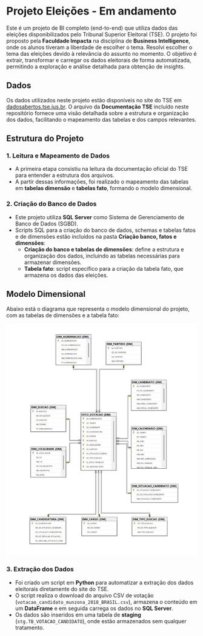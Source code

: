 # Projeto Eleições - Em andamento

Este é um projeto de BI completo (end-to-end) que utiliza dados das eleições disponibilizados pelo Tribunal Superior Eleitoral (TSE). O projeto foi proposto pela **Faculdade Impacta** na disciplina de **Business Intelligence**, onde os alunos tiveram a liberdade de escolher o tema. Resolvi escolher o tema das eleições devido à relevância do assunto no momento. O objetivo é extrair, transformar e carregar os dados eleitorais de forma automatizada, permitindo a exploração e análise detalhada para obtenção de insights. 

## Dados

Os dados utilizados neste projeto estão disponíveis no site do TSE em [dadosabertos.tse.jus.br](https://dadosabertos.tse.jus.br). O arquivo da **Documentação TSE** incluído neste repositório fornece uma visão detalhada sobre a estrutura e organização dos dados, facilitando o mapeamento das tabelas e dos campos relevantes.

## Estrutura do Projeto

### 1. Leitura e Mapeamento de Dados
- A primeira etapa consistiu na leitura da documentação oficial do TSE para entender a estrutura dos arquivos.
- A partir dessas informações, foi realizado o mapeamento das tabelas em **tabelas dimensão** e **tabelas fato**, formando o modelo dimensional.

### 2. Criação do Banco de Dados
- Este projeto utiliza **SQL Server** como Sistema de Gerenciamento de Banco de Dados (SGBD).
- Scripts SQL para a criação do banco de dados, schemas e tabelas fatos e de dimensões estão incluídos na pasta **Criação banco, fatos e dimensões**:
    - **Criação do banco e tabelas de dimensões**: define a estrutura e organização dos dados, incluindo as tabelas necessárias para armazenar dimensões.
    - **Tabela fato**: script específico para a criação da tabela fato, que armazena os dados das eleições.
      
## Modelo Dimensional

Abaixo está o diagrama que representa o modelo dimensional do projeto, com as tabelas de dimensões e a tabela fato:

![Diagrama do Modelo Dimensional](https://github.com/RodrigoPranger/Eleicoes/blob/main/Diagrama_Eleicoes.png)

### 3. Extração dos Dados
- Foi criado um script em **Python** para automatizar a extração dos dados eleitorais diretamente do site do TSE.
- O script realiza o download do arquivo CSV de votação (`votacao_candidato_munzona_2018_BRASIL.csv`), armazena o conteúdo em um **DataFrame** e em seguida carrega os dados no **SQL Server**.
- Os dados são inseridos em uma tabela de **staging** (`stg.TB_VOTACAO_CANDIDATO`), onde estão armazenados sem qualquer tratamento.
